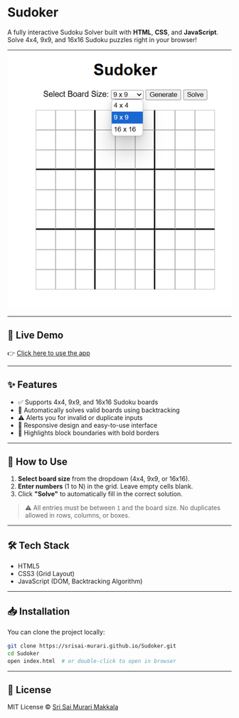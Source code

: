 # Sudoker


A fully interactive Sudoku Solver built with **HTML**, **CSS**, and **JavaScript**. Solve 4x4, 9x9, and 16x16 Sudoku puzzles right in your browser!

![Sudoku Solver UI](https://raw.githubusercontent.com/srisai-murari/Sudoker/main/images/Screenshot%202025-06-22%20104924.png)

---

## 🚀 Live Demo

👉 [Click here to use the app](https://srisai-murari.github.io/Sudoker/) 

---

## ✨ Features

- ✅ Supports 4x4, 9x9, and 16x16 Sudoku boards
- 🧠 Automatically solves valid boards using backtracking
- ⚠️ Alerts you for invalid or duplicate inputs
- 📱 Responsive design and easy-to-use interface
- 🧩 Highlights block boundaries with bold borders

---

## 🔧 How to Use

1. **Select board size** from the dropdown (4x4, 9x9, or 16x16).
2. **Enter numbers** (1 to N) in the grid. Leave empty cells blank.
3. Click **"Solve"** to automatically fill in the correct solution.

> ⚠️ All entries must be between `1` and the board size. No duplicates allowed in rows, columns, or boxes.

---

## 🛠️ Tech Stack

- HTML5
- CSS3 (Grid Layout)
- JavaScript (DOM, Backtracking Algorithm)

---

## 📥 Installation

You can clone the project locally:

```bash
git clone https://srisai-murari.github.io/Sudoker.git
cd Sudoker
open index.html  # or double-click to open in browser
```

---

## 📄 License

MIT License © [Sri Sai Murari Makkala](https://github.com/srisai-murari)


